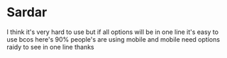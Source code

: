 # Sardar
I think it's very hard  to use  but if all options will be in one line   it's easy to use  bcos here's 90% people's are using mobile  and mobile need options raidy to see in one line thanks 
